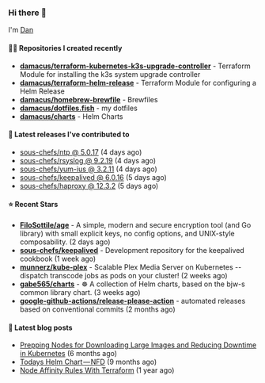 

### Hi there 👋

I'm [Dan](https://medium.com/@dan.m.webb)

#### 👨‍💻 Repositories I created recently
- **[damacus/terraform-kubernetes-k3s-upgrade-controller](https://github.com/damacus/terraform-kubernetes-k3s-upgrade-controller)** - Terraform Module for installing the k3s system upgrade controller
- **[damacus/terraform-helm-release](https://github.com/damacus/terraform-helm-release)** - Terraform Module for configuring a Helm Release
- **[damacus/homebrew-brewfile](https://github.com/damacus/homebrew-brewfile)** - Brewfiles
- **[damacus/dotfiles.fish](https://github.com/damacus/dotfiles.fish)** - my dotfiles
- **[damacus/charts](https://github.com/damacus/charts)** - Helm Charts

#### 🚀 Latest releases I've contributed to


- [sous-chefs/ntp @ 5.0.17](https://github.com/sous-chefs/ntp/releases/tag/5.0.17) (4 days ago)
- [sous-chefs/rsyslog @ 9.2.19](https://github.com/sous-chefs/rsyslog/releases/tag/9.2.19) (4 days ago)
- [sous-chefs/yum-ius @ 3.2.11](https://github.com/sous-chefs/yum-ius/releases/tag/3.2.11) (4 days ago)
- [sous-chefs/keepalived @ 6.0.16](https://github.com/sous-chefs/keepalived/releases/tag/6.0.16) (5 days ago)
- [sous-chefs/haproxy @ 12.3.2](https://github.com/sous-chefs/haproxy/releases/tag/12.3.2) (5 days ago)

#### ⭐ Recent Stars


- **[FiloSottile/age](https://github.com/FiloSottile/age)** - A simple, modern and secure encryption tool (and Go library) with small explicit keys, no config options, and UNIX-style composability. (2 days ago)
- **[sous-chefs/keepalived](https://github.com/sous-chefs/keepalived)** - Development repository for the keepalived cookbook (1 week ago)
- **[munnerz/kube-plex](https://github.com/munnerz/kube-plex)** - Scalable Plex Media Server on Kubernetes -- dispatch transcode jobs as pods on your cluster! (2 weeks ago)
- **[gabe565/charts](https://github.com/gabe565/charts)** - ☸️ A collection of Helm charts, based on the bjw-s common library chart. (3 weeks ago)
- **[google-github-actions/release-please-action](https://github.com/google-github-actions/release-please-action)** - automated releases based on conventional commits (2 months ago)

#### 📄 Latest blog posts
- [Prepping Nodes for Downloading Large Images and Reducing Downtime in Kubernetes](https://medium.com/@dan.m.webb/prepping-nodes-for-downloading-large-images-and-reducing-downtime-in-kubernetes-551ead53f0?source=rss-bbba9c670f6e------2) (6 months ago)
- [Todays Helm Chart — NFD](https://medium.com/@dan.m.webb/todays-helm-chart-nfd-efe64f156edd?source=rss-bbba9c670f6e------2) (9 months ago)
- [Node Affinity Rules With Terraform](https://awstip.com/node-affinity-rules-with-terraform-a0766e0bb1da?source=rss-bbba9c670f6e------2) (1 year ago)
